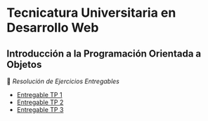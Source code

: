 # Tecnicatura Universitaria en Desarrollo Web

## Introducción a la Programación Orientada a Objetos

:book: *Resolución de Ejercicios Entregables*

- [Entregable TP 1](https://github.com/ELHACHESALTA/Entregables_IPOO_2023/tree/main/Entrega%20TP%201)
- [Entregable TP 2](https://github.com/ELHACHESALTA/Entregables_IPOO_2023/tree/main/Entrega%20TP%202)
- [Entregable TP 3](https://github.com/ELHACHESALTA/Entregables_IPOO_2023/tree/main/Entrega%20TP%203)